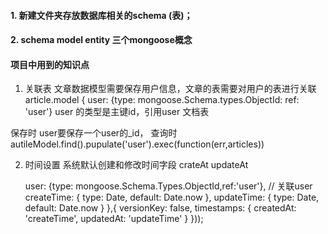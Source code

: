 #### 1. 新建文件夹存放数据库相关的schema (表)；
#### 2. schema model entity 三个mongoose概念

#### 项目中用到的知识点
1. 关联表 
文章数据模型需要保存用户信息，文章的表需要对用户的表进行关联
article.model   { user: {type: mongoose.Schema.types.ObjectId: ref: 'user'}
user 的类型是主键id，引用user 文档表

保存时 user要保存一个user的_id， 查询时
autileModel.find().pupulate('user').exec(function(err,articles))

2. 时间设置  系统默认创建和修改时间字段  crateAt updateAt

	user: {type: mongoose.Schema.Types.ObjectId,ref:'user'}, // 关联user
	createTime: {
		type: Date,
		default: Date.now
	},
	updateTime: {
		type: Date,
		default: Date.now
	}
},{
	versionKey: false,
	timestamps: { createdAt: 'createTime', updatedAt: 'updateTime' }
}));



